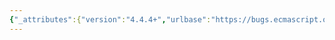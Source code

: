 ```yaml
---
{"_attributes":{"version":"4.4.4+","urlbase":"https://bugs.ecmascript.org/","maintainer":"dherman@mozilla.com"},"bug":{"bug_id":3905,"creation_ts":"2015-02-14 07:28:00 -0800","short_desc":"6.2.3.2 PutValue: Missing full stop in step 5.b","delta_ts":"2015-02-19 19:11:09 -0800","product":"Draft for 6th Edition","component":"editorial issue","version":"Rev 33: February 12, 2015 Draft","rep_platform":"All","op_sys":"All","bug_status":"RESOLVED","resolution":"FIXED","priority":"Normal","bug_severity":"normal","everconfirmed":true,"reporter":{"uid":"andrebargull","name":"André Bargull"},"assigned_to":{"uid":"allen","name":"Allen Wirfs-Brock"},"long_desc":[{"commentid":12633,"comment_count":0,"who":{"uid":"andrebargull","name":"André Bargull"},"bug_when":"2015-02-14 07:28:37 -0800","thetext":"6.2.3.2 PutValue (V, W)\n\nMissing full stop in step 5.b"},{"commentid":12710,"comment_count":1,"who":{"uid":"allen","name":"Allen Wirfs-Brock"},"bug_when":"2015-02-14 17:46:44 -0800","thetext":"fixed in rev34 editor's draft"},{"commentid":13144,"comment_count":2,"who":{"uid":"allen","name":"Allen Wirfs-Brock"},"bug_when":"2015-02-19 19:11:09 -0800","thetext":"fixed in rev34"}]}}
---
```

